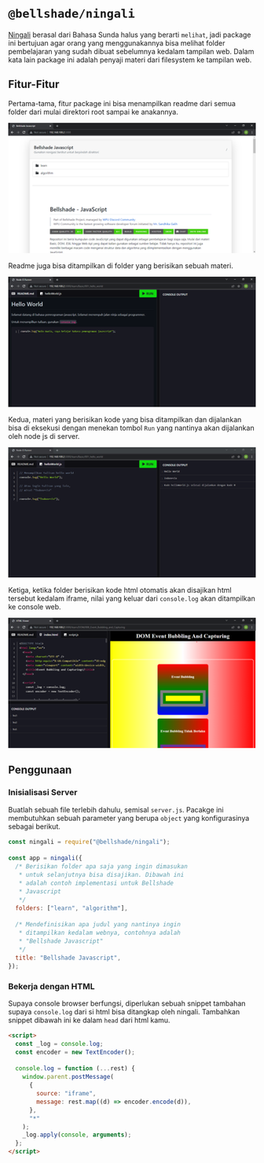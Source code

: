 # `@bellshade/ningali`

[Ningali](https://id.wiktionary.org/wiki/ningali) berasal dari Bahasa Sunda halus yang berarti `melihat`, jadi package ini bertujuan agar orang yang menggunakannya bisa melihat folder pembelajaran yang sudah dibuat sebelumnya kedalam tampilan web. Dalam kata lain package ini adalah penyaji materi dari filesystem ke tampilan web.

## Fitur-Fitur

Pertama-tama, fitur package ini bisa menampilkan readme dari semua folder dari mulai direktori root sampai ke anakannya.

![Menampilkan Readme yang berada di Folder Root](./assets/readme_root.png)

Readme juga bisa ditampilkan di folder yang berisikan sebuah materi.

![Menampilkan Readme yang berada di Folder Materi](./assets/readme_materi.png)

Kedua, materi yang berisikan kode yang bisa ditampilkan dan dijalankan bisa di eksekusi dengan menekan tombol `Run` yang nantinya akan dijalankan oleh node js di server.

![Menampilkan dan Menjalankan kode dari sebuah materi](./assets/code_n_run.png)

Ketiga, ketika folder berisikan kode html otomatis akan disajikan html tersebut kedalam iframe, nilai yang keluar dari `console.log` akan ditampilkan ke console web.

![Menampilkan dan Menjalankan kode dari sebuah materi yang berisikan html](./assets/materi_html.png)

## Penggunaan

### Inisialisasi Server

Buatlah sebuah file terlebih dahulu, semisal `server.js`. Pacakge ini membutuhkan sebuah parameter yang berupa `object` yang konfigurasinya sebagai berikut.

```js
const ningali = require("@bellshade/ningali");

const app = ningali({
  /* Berisikan folder apa saja yang ingin dimasukan
   * untuk selanjutnya bisa disajikan. Dibawah ini
   * adalah contoh implementasi untuk Bellshade
   * Javascript
   */
  folders: ["learn", "algorithm"],

  /* Mendefinisikan apa judul yang nantinya ingin
   * ditampilkan kedalam webnya, contohnya adalah
   * "Bellshade Javascript"
   */
  title: "Bellshade Javascript",
});
```

### Bekerja dengan HTML

Supaya console browser berfungsi, diperlukan sebuah snippet tambahan supaya `console.log` dari si html bisa ditangkap oleh ningali. Tambahkan snippet dibawah ini ke dalam `head` dari html kamu.

```html
<script>
  const _log = console.log;
  const encoder = new TextEncoder();

  console.log = function (...rest) {
    window.parent.postMessage(
      {
        source: "iframe",
        message: rest.map((d) => encoder.encode(d)),
      },
      "*"
    );
    _log.apply(console, arguments);
  };
</script>
```
